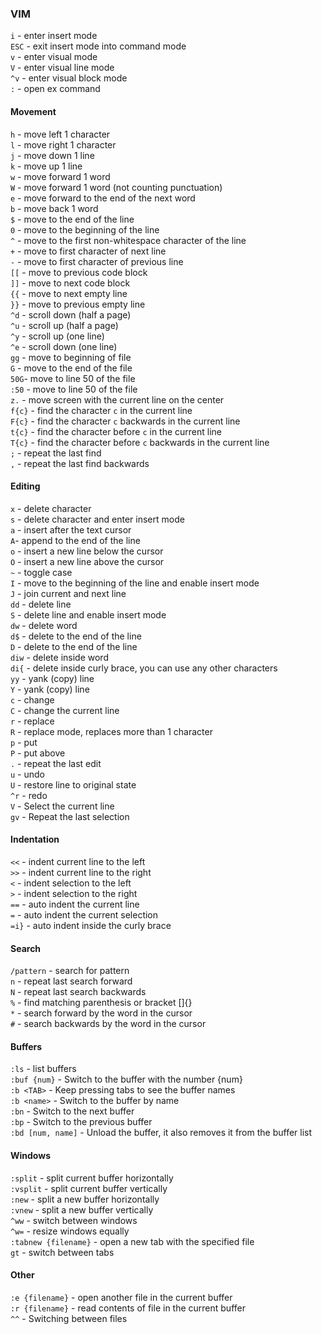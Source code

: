 ### VIM

`i` - enter insert mode  
`ESC` - exit insert mode into command mode  
`v` - enter visual mode  
`V` - enter visual line mode  
`^v` - enter visual block mode  
`:` - open ex command  


#### Movement
`h` - move left 1 character  
`l` - move right 1 character  
`j` - move down 1 line  
`k` - move up 1 line  
`w` - move forward 1 word  
`W` - move forward 1 word (not counting punctuation)  
`e` - move forward to the end of the next word  
`b` - move back 1 word  
`$` - move to the end of the line  
`0` - move to the beginning of the line  
`^` - move to the first non-whitespace character of the line  
`+` - move to first character of next line  
`-` - move to first character of previous line  
`[[` - move to previous code block  
`]]` - move to next code block  
`{{` - move to next empty line  
`}}` - move to previous empty line  
`^d` - scroll down (half a page)  
`^u` - scroll up (half a page)  
`^y` - scroll up (one line)  
`^e` - scroll down (one line)  
`gg` - move to beginning of file  
`G` - move to the end of the file  
`50G`- move to line 50 of the file  
`:50` - move to line 50 of the file  
`z.` - move screen with the current line on the center  
`f{c}` - find the character `c` in the current line  
`F{c}` - find the character `c` backwards in the current line  
`t{c}` - find the character before `c` in the current line  
`T{c}` - find the character before `c` backwards in the current line  
`;` - repeat the last find  
`,` - repeat the last find backwards  


#### Editing
`x` - delete character  
`s` - delete character and enter insert mode  
`a` - insert after the text cursor  
`A`- append to the end of the line  
`o` - insert a new line below the cursor  
`O` - insert a new line above the cursor  
`~` - toggle case  
`I` - move to the beginning of the line and enable insert mode  
`J` - join current and next line  
`dd` - delete line  
`S` - delete line and enable insert mode  
`dw` - delete word  
`d$` - delete to the end of the line  
`D` - delete to the end of the line  
`diw` - delete inside word  
`di{` - delete inside curly brace, you can use any other characters  
`yy` - yank (copy) line  
`Y` - yank (copy) line  
`c` - change  
`C` - change the current line  
`r` - replace  
`R` - replace mode, replaces more than 1 character  
`p` - put  
`P` - put above  
`.` - repeat the last edit  
`u` - undo  
`U` - restore line to original state  
`^r` - redo  
`V` - Select the current line  
`gv` - Repeat the last selection  


#### Indentation
`<<` - indent current line to the left  
`>>` - indent current line to the right  
`<` - indent selection to the left  
`>` - indent selection to the right  
`==` - auto indent the current line  
`=` - auto indent the current selection  
`=i}` - auto indent inside the curly brace  


#### Search
`/pattern` - search for pattern  
`n` - repeat last search forward  
`N` - repeat last search backwards  
`%` - find matching parenthesis or bracket []{}  
`*` - search forward by the word in the cursor  
`#` - search backwards by the word in the cursor  


#### Buffers
`:ls` - list buffers  
`:buf {num}` - Switch to the buffer with the number {num}  
`:b <TAB>` - Keep pressing tabs to see the buffer names  
`:b <name>` - Switch to the buffer by name  
`:bn` - Switch to the next buffer  
`:bp` - Switch to the previous buffer  
`:bd [num, name]` - Unload the buffer, it also removes it from the buffer list  


#### Windows
`:split` - split current buffer horizontally  
`:vsplit` - split current buffer vertically  
`:new` - split a new buffer horizontally  
`:vnew` - split a new buffer vertically  
`^ww` - switch between windows  
`^w=` - resize windows equally  
`:tabnew {filename}` - open a new tab with the specified file  
`gt` - switch between tabs  


#### Other
`:e {filename}` - open another file in the current buffer  
`:r {filename}` - read contents of file in the current buffer  
`^^` - Switching between files  
